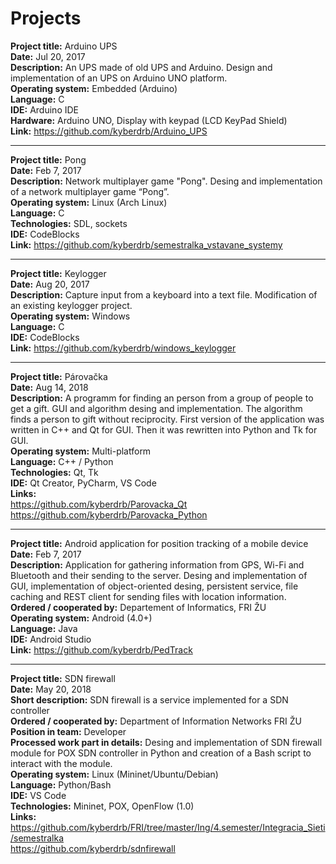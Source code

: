 # Projects

**Project title:** Arduino UPS  
**Date:** Jul 20, 2017  
**Description:** An UPS made of old UPS and Arduino. Design and implementation of an UPS on Arduino UNO platform.  
**Operating system:** Embedded (Arduino)  
**Language:** C  
**IDE:** Arduino IDE  
**Hardware:** Arduino UNO, Display with keypad (LCD KeyPad Shield)  
**Link:** https://github.com/kyberdrb/Arduino_UPS

---

**Project title:** Pong  
**Date:** Feb 7, 2017  
**Description:** Network multiplayer game "Pong". Desing and implementation of a network multiplayer game “Pong”.  
**Operating system:** Linux (Arch Linux)  
**Language:** C  
**Technologies:** SDL, sockets  
**IDE:** CodeBlocks  
**Link:** https://github.com/kyberdrb/semestralka_vstavane_systemy

---

**Project title:** Keylogger  
**Date:** Aug 20, 2017  
**Description:** Capture input from a keyboard into a text file. Modification of an existing keylogger project.  
**Operating system:** Windows  
**Language:** C  
**IDE:** CodeBlocks  
**Link:** https://github.com/kyberdrb/windows_keylogger

---

**Project title:** Párovačka  
**Date:** Aug 14, 2018  
**Description:** A programm for finding an person from a group of people to get a gift. GUI and algorithm desing and implementation. The algorithm finds a person to gift without reciprocity. First version of the application was written in C++ and Qt for GUI. Then it was rewritten into Python and Tk for GUI.  
**Operating system:** Multi-platform  
**Language:** C++ / Python  
**Technologies:** Qt, Tk  
**IDE:** Qt Creator, PyCharm, VS Code  
**Links:**  
https://github.com/kyberdrb/Parovacka_Qt  
https://github.com/kyberdrb/Parovacka_Python

---

**Project title:** Android application for position tracking of a mobile device  
**Date:** Feb 7, 2017  
**Description:** Application for gathering information from GPS, Wi-Fi and Bluetooth and their sending to the server. Desing and implementation of GUI, implementation of object-oriented desing, persistent service, file caching and REST client for sending files with location information.    
**Ordered / cooperated by:** Departement of Informatics, FRI ŽU  
**Operating system:** Android (4.0+)  
**Language:** Java  
**IDE:** Android Studio  
**Link:** https://github.com/kyberdrb/PedTrack

---

**Project title:** SDN firewall  
**Date:** May 20, 2018  
**Short description:** SDN firewall is a service implemented for a SDN controller  
**Ordered / cooperated by:** Department of Information Networks FRI ŽU  
**Position in team:** Developer  
**Processed work part in details:** Desing and implementation of SDN firewall module for POX SDN controller in Python and creation of a Bash script to interact with the module.  
**Operating system:** Linux (Mininet/Ubuntu/Debian)  
**Language:** Python/Bash  
**IDE:** VS Code  
**Technologies:** Mininet, POX, OpenFlow (1.0)  
**Links:**  
https://github.com/kyberdrb/FRI/tree/master/Ing/4.semester/Integracia_Sieti/semestralka  
https://github.com/kyberdrb/sdnfirewall
